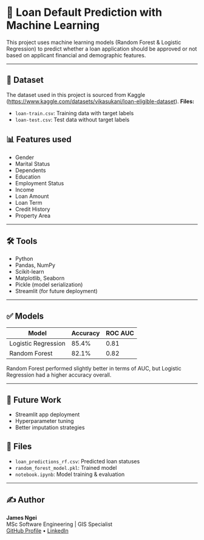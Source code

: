 # 🏦 Loan Default Prediction with Machine Learning

This project uses machine learning models (Random Forest & Logistic Regression) to predict whether a loan application should be approved or not based on applicant financial and demographic features.

---

## 📂 Dataset

The dataset used in this project is sourced from Kaggle (https://www.kaggle.com/datasets/vikasukani/loan-eligible-dataset).
**Files:**
- `loan-train.csv`: Training data with target labels
- `loan-test.csv`: Test data without target labels

## 📊 Features used 
- Gender
- Marital Status
- Dependents
- Education
- Employment Status
- Income
- Loan Amount
- Loan Term
- Credit History
- Property Area

---

## 🛠️ Tools
- Python
- Pandas, NumPy
- Scikit-learn
- Matplotlib, Seaborn
- Pickle (model serialization)
- Streamlit (for future deployment)

---

## ✅ Models
| Model               | Accuracy | ROC AUC |
|---------------------|----------|---------|
| Logistic Regression | 85.4%    | 0.81    |
| Random Forest       | 82.1%    | 0.82    |

Random Forest performed slightly better in terms of AUC, but Logistic Regression had a higher accuracy overall.

---

## 🚀 Future Work
- Streamlit app deployment
- Hyperparameter tuning
- Better imputation strategies

## 📁 Files
- `loan_predictions_rf.csv`: Predicted loan statuses
- `random_forest_model.pkl`: Trained model
- `notebook.ipynb`: Model training & evaluation

---

## ✍️ Author

**James Ngei**  
MSc Software Engineering | GIS Specialist  
[GitHub Profile](https://github.com/J-Ngei) • [LinkedIn](www.linkedin.com/in/james-ngei-61461b1a5)
